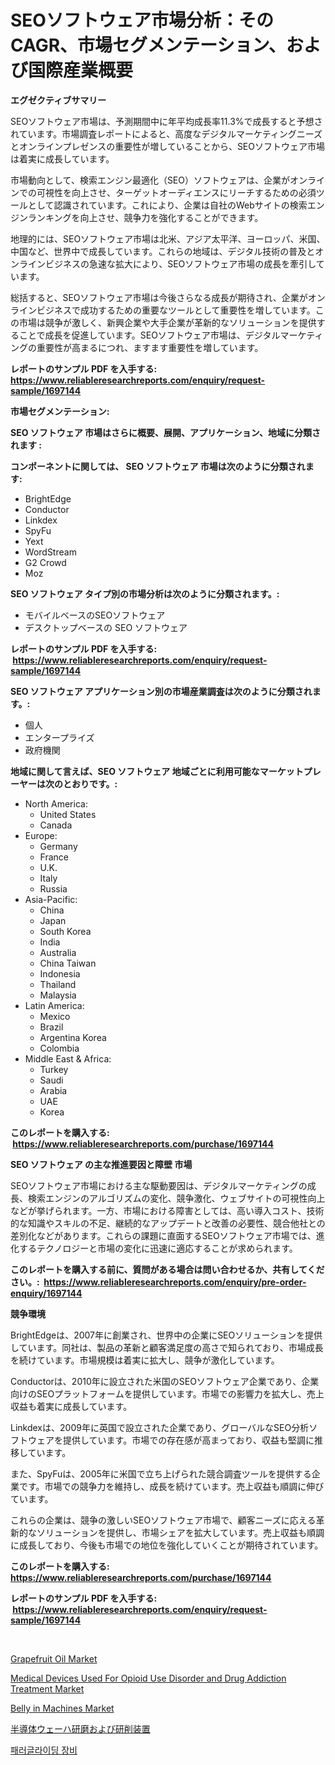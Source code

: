 <p><h1>SEOソフトウェア市場分析：そのCAGR、市場セグメンテーション、および国際産業概要</h1></p><p><strong>エグゼクティブサマリー</strong></p>
<p><p>SEOソフトウェア市場は、予測期間中に年平均成長率11.3%で成長すると予想されています。市場調査レポートによると、高度なデジタルマーケティングニーズとオンラインプレゼンスの重要性が増していることから、SEOソフトウェア市場は着実に成長しています。</p><p>市場動向として、検索エンジン最適化（SEO）ソフトウェアは、企業がオンラインでの可視性を向上させ、ターゲットオーディエンスにリーチするための必須ツールとして認識されています。これにより、企業は自社のWebサイトの検索エンジンランキングを向上させ、競争力を強化することができます。</p><p>地理的には、SEOソフトウェア市場は北米、アジア太平洋、ヨーロッパ、米国、中国など、世界中で成長しています。これらの地域は、デジタル技術の普及とオンラインビジネスの急速な拡大により、SEOソフトウェア市場の成長を牽引しています。</p><p>総括すると、SEOソフトウェア市場は今後さらなる成長が期待され、企業がオンラインビジネスで成功するための重要なツールとして重要性を増しています。この市場は競争が激しく、新興企業や大手企業が革新的なソリューションを提供することで成長を促進しています。SEOソフトウェア市場は、デジタルマーケティングの重要性が高まるにつれ、ますます重要性を増しています。</p></p>
<p><strong>レポートのサンプル PDF を入手する: <a href="https://www.reliableresearchreports.com/enquiry/request-sample/1697144">https://www.reliableresearchreports.com/enquiry/request-sample/1697144</a></strong></p>
<p><strong>市場セグメンテーション:</strong></p>
<p><strong> SEO ソフトウェア 市場はさらに概要、展開、アプリケーション、地域に分類されます :</strong></p>
<p><strong>コンポーネントに関しては、 SEO ソフトウェア 市場は次のように分類されます: &nbsp;</strong></p>
<p><ul><li>BrightEdge</li><li>Conductor</li><li>Linkdex</li><li>SpyFu</li><li>Yext</li><li>WordStream</li><li>G2 Crowd</li><li>Moz</li></ul></p>
<p><strong> SEO ソフトウェア タイプ別の市場分析は次のように分類されます。:</strong></p>
<p><ul><li>モバイルベースのSEOソフトウェア</li><li>デスクトップベースの SEO ソフトウェア</li></ul></p>
<p><strong>レポートのサンプル PDF を入手する: &nbsp;<a href="https://www.reliableresearchreports.com/enquiry/request-sample/1697144">https://www.reliableresearchreports.com/enquiry/request-sample/1697144</a></strong></p>
<p><strong> SEO ソフトウェア アプリケーション別の市場産業調査は次のように分類されます。:</strong></p>
<p><ul><li>個人</li><li>エンタープライズ</li><li>政府機関</li></ul></p>
<p><strong>地域に関して言えば、SEO ソフトウェア 地域ごとに利用可能なマーケットプレーヤーは次のとおりです。:</strong></p>
<p><ul>
    <li>
        North America:
        <ul>
            <li>United States</li>
            <li>Canada</li>
        </ul>
    </li>
    <li>
        Europe:
        <ul>
            <li>Germany</li>
            <li>France</li>
            <li>U.K.</li>
            <li>Italy</li>
            <li>Russia</li>
        </ul>
    </li>
    <li>
        Asia-Pacific:
        <ul>
            <li>China</li>
            <li>Japan</li>
            <li>South Korea</li>
            <li>India</li>
            <li>Australia</li>
            <li>China Taiwan</li>
            <li>Indonesia</li>
            <li>Thailand</li>
            <li>Malaysia</li>
        </ul>
    </li>
    <li>
        Latin America:
        <ul>
            <li>Mexico</li>
            <li>Brazil</li>
            <li>Argentina Korea</li>
            <li>Colombia</li>
        </ul>
    </li>
    <li>
        Middle East & Africa:
        <ul>
            <li>Turkey</li>
            <li>Saudi</li>
            <li>Arabia</li>
            <li>UAE</li>
            <li>Korea</li>
        </ul>
    </li>
    </ul></p>
<p><strong>このレポートを購入する: &nbsp;<a href="https://www.reliableresearchreports.com/purchase/1697144">https://www.reliableresearchreports.com/purchase/1697144</a></strong></p>
<p><strong>SEO ソフトウェア の主な推進要因と障壁 市場</strong></p>
<p><p>SEOソフトウェア市場における主な駆動要因は、デジタルマーケティングの成長、検索エンジンのアルゴリズムの変化、競争激化、ウェブサイトの可視性向上などが挙げられます。一方、市場における障害としては、高い導入コスト、技術的な知識やスキルの不足、継続的なアップデートと改善の必要性、競合他社との差別化などがあります。これらの課題に直面するSEOソフトウェア市場では、進化するテクノロジーと市場の変化に迅速に適応することが求められます。</p></p>
<p><strong>このレポートを購入する前に、質問がある場合は問い合わせるか、共有してください。:&nbsp; <a href="https://www.reliableresearchreports.com/enquiry/pre-order-enquiry/1697144">https://www.reliableresearchreports.com/enquiry/pre-order-enquiry/1697144</a></strong></p>
<p><strong>競争環境</strong></p>
<p><p>BrightEdgeは、2007年に創業され、世界中の企業にSEOソリューションを提供しています。同社は、製品の革新と顧客満足度の高さで知られており、市場成長を続けています。市場規模は着実に拡大し、競争が激化しています。</p><p>Conductorは、2010年に設立された米国のSEOソフトウェア企業であり、企業向けのSEOプラットフォームを提供しています。市場での影響力を拡大し、売上収益も着実に成長しています。</p><p>Linkdexは、2009年に英国で設立された企業であり、グローバルなSEO分析ソフトウェアを提供しています。市場での存在感が高まっており、収益も堅調に推移しています。</p><p>また、SpyFuは、2005年に米国で立ち上げられた競合調査ツールを提供する企業です。市場での競争力を維持し、成長を続けています。売上収益も順調に伸びています。</p><p>これらの企業は、競争の激しいSEOソフトウェア市場で、顧客ニーズに応える革新的なソリューションを提供し、市場シェアを拡大しています。売上収益も順調に成長しており、今後も市場での地位を強化していくことが期待されています。</p></p>
<p><strong>このレポートを購入する: &nbsp; <a href="https://www.reliableresearchreports.com/purchase/1697144">https://www.reliableresearchreports.com/purchase/1697144</a></strong></p>
<p><strong>レポートのサンプル PDF を入手する: &nbsp;<a href="https://www.reliableresearchreports.com/enquiry/request-sample/1697144">https://www.reliableresearchreports.com/enquiry/request-sample/1697144</a></strong><strong></strong></p>
<p>&nbsp;</p>
<p><p><a href="https://view.publitas.com/reportprime-1/global-grapefruit-oil-market-size-and-market-trends-insights-and-projections-from-2024-to-2031/">Grapefruit Oil Market</a></p><p><a href="https://issuu.com/reportprime-2/docs/medical-devices-used-for-opioid-use-disorder-and-d">Medical Devices Used For Opioid Use Disorder and Drug Addiction Treatment Market</a></p><p><a href="https://issuu.com/reportprime-2/docs/belly-in-machines-market-size-2030.pptx">Belly in Machines Market</a></p><p><a href="https://github.com/oqoeusbvpadwjs08/Market-Research-Report-List-1/blob/main/6972570186405.md">半導体ウェーハ研磨および研削装置</a></p><p><a href="https://github.com/sougarounis/Market-Research-Report-List-2/blob/main/7027540186334.md">패러글라이딩 장비</a></p></p>